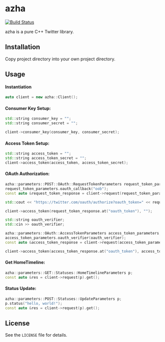 # azha

[![Build Status](https://travis-ci.org/sapphiredev/azha.svg?branch=master)](https://travis-ci.org/sapphiredev/azha)

azha is a pure C++ Twitter library.

## Installation
Copy project directory into your own project directory.

## Usage
#### Instantiation
```c++
auto client = new azha::Client();
```

#### Consumer Key Setup:
```c++
std::string consumer_key = "";
std::string consumer_secret = "";

client->consumer_key(consumer_key, consumer_secret);
```

#### Access Token Setup:
```c++
std::string access_token = "";
std::string access_token_secret = "";
client->access_token(access_token, access_token_secret);
```

#### OAuth Authorization:
```c++
azha::parameters::POST::OAuth::RequestTokenParameters request_token_parameters;
request_token_parameters.oauth_callback("oob");
const auto &request_token_response = client->request(request_token_parameters);

std::cout << "https://twitter.com/oauth/authorize?oauth_token=" << request_token_response.at("oauth_token") << std::endl;

client->access_token(request_token_response.at("oauth_token"), "");

std::string oauth_verifier;
std::cin >> oauth_verifier;

azha::parameters::OAuth::AccessTokenParameters access_token_parameters;
access_token_parameters.oauth_verifier(oauth_verifier);
const auto &access_token_response = client->request(access_token_parameters).get();

client->access_token(access_token_response.at("oauth_token"), access_token_response.at("oauth_token_secret"));
```

#### Get HomeTimeline:
```c++
azha::parameters::GET::Statuses::HomeTimelineParameters p;
const auto &res = client->request(p).get();
```

#### Status Update:
```c++
azha::parameters::POST::Statuses::UpdateParameters p;
p.status("hello, world!");
const auto &res = client->request(p).get();
```

## License
See the `LICENSE` file for details.
